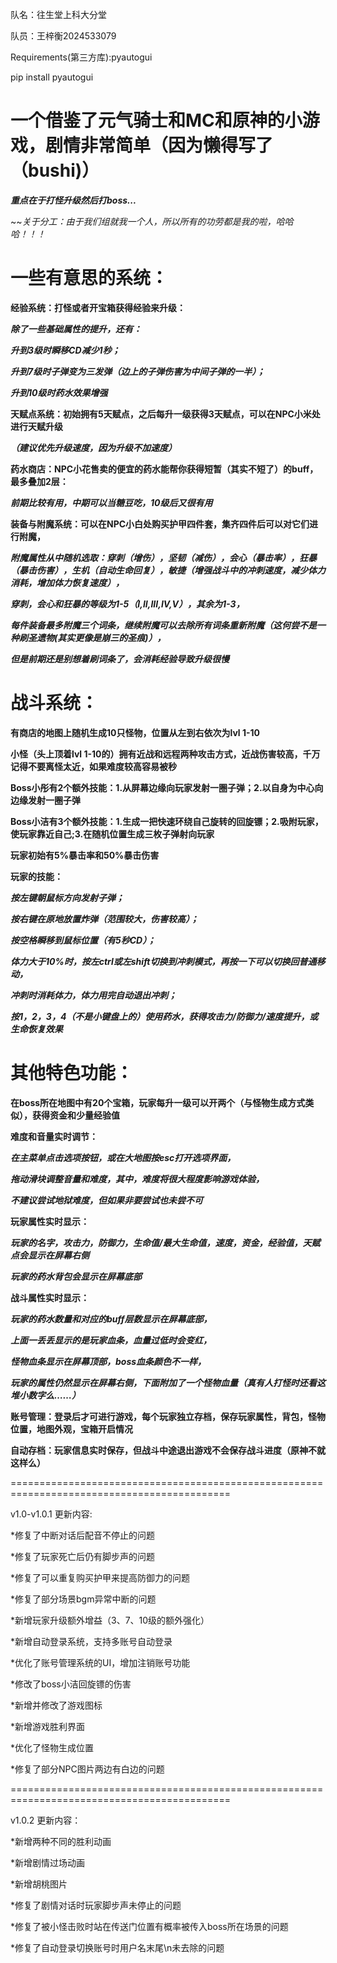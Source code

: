 队名：往生堂上科大分堂

队员：王梓衡2024533079

Requirements(第三方库):pyautogui

pip install pyautogui

# 一个借鉴了元气骑士和MC和原神的小游戏，剧情非常简单（因为懒得写了（bushi)）

***重点在于打怪升级然后打boss...***

~~*关于分工：由于我们组就我一个人，所以所有的功劳都是我的啦，哈哈哈！！！*

# 一些有意思的系统：

**经验系统：打怪或者开宝箱获得经验来升级：**

***除了一些基础属性的提升，还有：***

***升到3级时瞬移CD减少1秒；***

***升到7级时子弹变为三发弹（边上的子弹伤害为中间子弹的一半）；***

***升到10级时药水效果增强***

**天赋点系统：初始拥有5天赋点，之后每升一级获得3天赋点，可以在NPC小米处进行天赋升级**

***（建议优先升级速度，因为升级不加速度）***

**药水商店：NPC小花售卖的便宜的药水能帮你获得短暂（其实不短了）的buff，最多叠加2层：**

***前期比较有用，中期可以当糖豆吃，10级后又很有用***

**装备与附魔系统：可以在NPC小白处购买护甲四件套，集齐四件后可以对它们进行附魔，**

***附魔属性从中随机选取：穿刺（增伤），坚韧（减伤），会心（暴击率），狂暴（暴击伤害），生机（自动生命回复），敏捷（增强战斗中的冲刺速度，减少体力消耗，增加体力恢复速度），***

***穿刺，会心和狂暴的等级为1-5（I,II,III,IV,V），其余为1-3，***

***每件装备最多附魔三个词条，继续附魔可以去除所有词条重新附魔（这何尝不是一种刷圣遗物(其实更像是崩三的圣痕)），***

***但是前期还是别想着刷词条了，会消耗经验导致升级很慢***

# 战斗系统：

**有商店的地图上随机生成10只怪物，位置从左到右依次为lvl 1-10**

**小怪（头上顶着lvl 1-10的）拥有近战和远程两种攻击方式，近战伤害较高，千万记得不要离怪太近，如果难度较高容易被秒**

**Boss小彤有2个额外技能：1.从屏幕边缘向玩家发射一圈子弹；2.以自身为中心向边缘发射一圈子弹**

**Boss小洁有3个额外技能：1.生成一把快速环绕自己旋转的回旋镖；2.吸附玩家，使玩家靠近自己;3.在随机位置生成三枚子弹射向玩家**

**玩家初始有5%暴击率和50%暴击伤害**

**玩家的技能：**

***按左键朝鼠标方向发射子弹；***

***按右键在原地放置炸弹（范围较大，伤害较高）；***

***按空格瞬移到鼠标位置（有5秒CD）；***

***体力大于10%时，按左ctrl或左shift切换到冲刺模式，再按一下可以切换回普通移动，***

***冲刺时消耗体力，体力用完自动退出冲刺；***

***按1，2，3，4（不是小键盘上的）使用药水，获得攻击力/防御力/速度提升，或生命恢复效果***

# 其他特色功能：

**在boss所在地图中有20个宝箱，玩家每升一级可以开两个（与怪物生成方式类似），获得资金和少量经验值**

**难度和音量实时调节：**

***在主菜单点击选项按钮，或在大地图按esc打开选项界面，***

***拖动滑块调整音量和难度，其中，难度将很大程度影响游戏体验，***

***不建议尝试地狱难度，但如果非要尝试也未尝不可***

**玩家属性实时显示：**

***玩家的名字，攻击力，防御力，生命值/最大生命值，速度，资金，经验值，天赋点会显示在屏幕右侧***

***玩家的药水背包会显示在屏幕底部***

**战斗属性实时显示：**

***玩家的药水数量和对应的buff层数显示在屏幕底部，***

***上面一丢丢显示的是玩家血条，血量过低时会变红，***

***怪物血条显示在屏幕顶部，boss血条颜色不一样，***

***玩家的属性仍然显示在屏幕右侧，下面附加了一个怪物血量（真有人打怪时还看这堆小数字么……）***

**账号管理：登录后才可进行游戏，每个玩家独立存档，保存玩家属性，背包，怪物位置，地图外观，宝箱开启情况**

**自动存档：玩家信息实时保存，但战斗中途退出游戏不会保存战斗进度（原神不就这样么）**

============================================================================================

v1.0-v1.0.1 更新内容:

*修复了中断对话后配音不停止的问题

*修复了玩家死亡后仍有脚步声的问题

*修复了可以重复购买护甲来提高防御力的问题

*修复了部分场景bgm异常中断的问题

*新增玩家升级额外增益（3、7、10级的额外强化）

*新增自动登录系统，支持多账号自动登录

*优化了账号管理系统的UI，增加注销账号功能

*修改了boss小洁回旋镖的伤害

*新增并修改了游戏图标

*新增游戏胜利界面

*优化了怪物生成位置

*修复了部分NPC图片两边有白边的问题

============================================================================================

v1.0.2 更新内容：

*新增两种不同的胜利动画

*新增剧情过场动画

*新增胡桃图片

*修复了剧情对话时玩家脚步声未停止的问题

*修复了被小怪击败时站在传送门位置有概率被传入boss所在场景的问题

*修复了自动登录切换账号时用户名末尾\n未去除的问题
